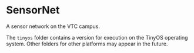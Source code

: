 SensorNet
=========

A sensor network on the VTC campus.

The `tinyos` folder contains a version for execution on the TinyOS operating system. Other
folders for other platforms may appear in the future.

